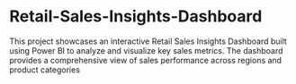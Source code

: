 # Retail-Sales-Insights-Dashboard
This project showcases an interactive Retail Sales Insights Dashboard built using Power BI to analyze and visualize key sales metrics. The dashboard provides a comprehensive view of sales performance across regions and product categories
